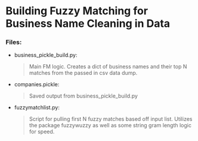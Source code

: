 # Building Fuzzy Matching for Business Name Cleaning in Data

### Files:
* business_pickle_build.py:
	> Main FM logic. Creates a dict of business names and their top N matches from the passed in csv data dump.
* companies.pickle:
  > Saved output from business_pickle_build.py
* fuzzymatchlist.py:
  > Script for pulling first N fuzzy matches based off input list. Utilizes the package fuzzywuzzy as well as some string gram length logic for speed.

